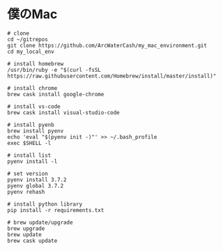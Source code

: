 # 僕のMac

```shell
# clone
cd ~/gitrepos
git clone https://github.com/ArcWaterCash/my_mac_environment.git
cd my_local_env
```

```shell
# install homebrew
/usr/bin/ruby -e "$(curl -fsSL https://raw.githubusercontent.com/Homebrew/install/master/install)"
```

```shell
# install chrome
brew cask install google-chrome
```

```shell
# install vs-code
brew cask install visual-studio-code
```

```shell
# install pyenb
brew install pyenv
echo 'eval "$(pyenv init -)"' >> ~/.bash_profile
exec $SHELL -l
```

```shell
# install list
pyenv install -l

# set version
pyenv install 3.7.2
pyenv global 3.7.2
pyenv rehash
```

```shell
# install python library
pip install -r requirements.txt
```

```shell
# brew update/upgrade
brew upgrade
brew update
brew cask update
```
